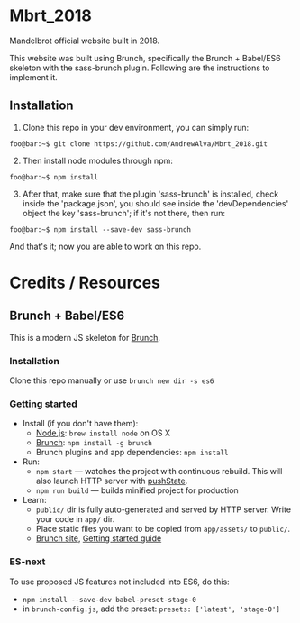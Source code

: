 # Mbrt_2018

Mandelbrot official website built in 2018.

This website was built using Brunch, specifically the Brunch + Babel/ES6 skeleton with the sass-brunch plugin. Following are the instructions to implement it.

## Installation

1. Clone this repo in your dev environment, you can simply run:
```console
foo@bar:~$ git clone https://github.com/AndrewAlva/Mbrt_2018.git
```

2. Then install node modules through npm:
```console
foo@bar:~$ npm install
```

3. After that, make sure that the plugin 'sass-brunch' is installed, check inside the 'package.json', you should see inside the 'devDependencies' object the key 'sass-brunch'; if it's not there, then run:
```console
foo@bar:~$ npm install --save-dev sass-brunch
```

And that's it; now you are able to work on this repo.



# Credits / Resources

## Brunch + Babel/ES6

This is a modern JS skeleton for [Brunch](http://brunch.io).

### Installation

Clone this repo manually or use `brunch new dir -s es6`

### Getting started

* Install (if you don't have them):
    * [Node.js](http://nodejs.org): `brew install node` on OS X
    * [Brunch](http://brunch.io): `npm install -g brunch`
    * Brunch plugins and app dependencies: `npm install`
* Run:
    * `npm start` — watches the project with continuous rebuild. This will also launch HTTP server with [pushState](https://developer.mozilla.org/en-US/docs/Web/Guide/API/DOM/Manipulating_the_browser_history).
    * `npm run build` — builds minified project for production
* Learn:
    * `public/` dir is fully auto-generated and served by HTTP server.  Write your code in `app/` dir.
    * Place static files you want to be copied from `app/assets/` to `public/`.
    * [Brunch site](http://brunch.io), [Getting started guide](https://github.com/brunch/brunch-guide#readme)

### ES-next

To use proposed JS features not included into ES6, do this:

* `npm install --save-dev babel-preset-stage-0`
* in `brunch-config.js`, add the preset: `presets: ['latest', 'stage-0']`
